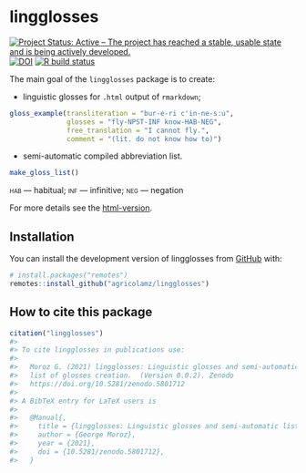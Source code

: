 
<!-- README.md is generated from README.Rmd. Please edit that file -->

# lingglosses

[![Project Status: Active – The project has reached a stable, usable
state and is being actively
developed.](https://www.repostatus.org/badges/latest/active.svg)](https://www.repostatus.org/#active)
[![DOI](https://zenodo.org/badge/440443756.svg)](https://zenodo.org/badge/latestdoi/440443756)
[![R build
status](https://github.com/agricolamz/lingglosses/workflows/R-CMD-check/badge.svg)](https://github.com/agricolamz/lingglosses/actions)

The main goal of the `lingglosses` package is to create:

-   linguistic glosses for `.html` output of `rmarkdown`;

``` r
gloss_example(transliteration = "bur-e-ri c'in-ne-sːu",
              glosses = "fly-NPST-INF know-HAB-NEG", 
              free_translation = "I cannot fly.", 
              comment = "(lit. do not know how to)")
```

-   semi-automatic compiled abbreviation list.

``` r
make_gloss_list()
```

<span class="smallcaps">hab</span> — habitual; <span
class="smallcaps">inf</span> — infinitive; <span
class="smallcaps">neg</span> — negation

For more details see the
[html-version](https://agricolamz.github.io/lingglosses/).

## Installation

You can install the development version of lingglosses from
[GitHub](https://github.com/) with:

``` r
# install.packages("remotes")
remotes::install_github("agricolamz/lingglosses")
```

## How to cite this package

``` r
citation("lingglosses")
#> 
#> To cite lingglosses in publications use:
#> 
#>   Moroz G. (2021) lingglosses: Linguistic glosses and semi-automatic
#>   list of glosses creation.  (Version 0.0.2). Zenodo
#>   https://doi.org/10.5281/zenodo.5801712
#> 
#> A BibTeX entry for LaTeX users is
#> 
#>   @Manual{,
#>     title = {lingglosses: Linguistic glosses and semi-automatic list of glosses creation},
#>     author = {George Moroz},
#>     year = {2021},
#>     doi = {10.5281/zenodo.5801712},
#>   }
```
